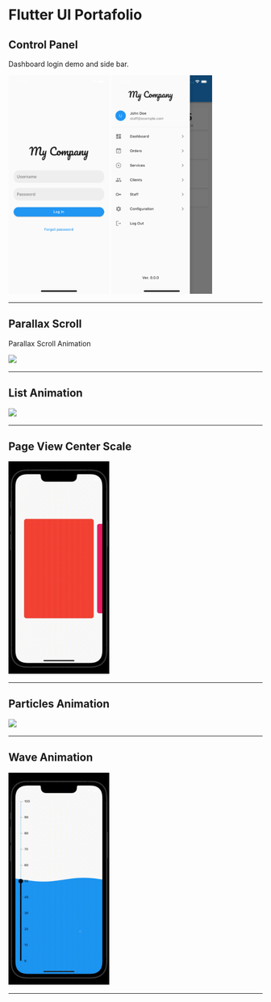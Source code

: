 # Flutter UI Portafolio

## Control Panel

Dashboard login demo and side bar.

<img src="./images/control_panel/1.png" style="width: 200px;">
<img src="./images/control_panel/2.png" style="width: 200px;">

--------------------------

## Parallax Scroll

Parallax Scroll Animation

<img src="./images/parallax_scroll/2.gif" style="width: 200px;">

--------------------------

## List Animation

<img src="./images/list_animation/1.gif" style="width: 200px;">

--------------------------

## Page View Center Scale

<img src="./images/page_view_center_scale/1.gif" style="width: 200px;">

--------------------------

## Particles Animation

<img src="./images/particles_animation/1.gif" style="width: 200px;">

--------------------------

## Wave Animation

<img src="./images/wave_animation/1.gif" style="width: 200px;">

--------------------------

